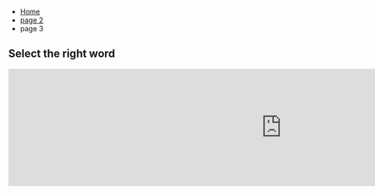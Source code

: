 <ul class="breadcrumb">
  <li><a href="index.html">Home</a></li>
  <li><a href="page2.html">page 2</a></li>
  <li>page 3</li>
</ul>


<h2>Select the right word</h2>

<iframe src="https://h5p.org/h5p/embed/136173" width="1090" height="234" frameborder="0" allowfullscreen="allowfullscreen"></iframe><script src="https://h5p.org/sites/all/modules/h5p/library/js/h5p-resizer.js" charset="UTF-8"></script>
